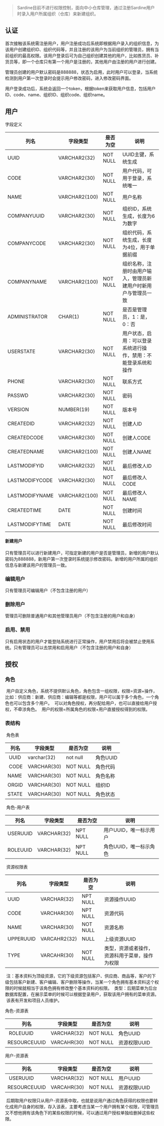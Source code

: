 > Sardine目前不进行权限控制，面向中小仓库管理，通过注册Sardine用户时录入用户所属组织（仓库）来新建组织。

## 认证
    
首次接触该系统需注册用户，用户注册成功后系统即根据用户录入的组织信息，为该用户创建组织ID、组织代码等，并且注册的该用户为当前组织的管理员，拥有当前组织的最高权限。该用户登录后可为自己组织创建其他的用户，比如拣货员、补货员等，即一个仓库只有第一个用户是注册的，其他用户由注册的用户进行创建。

管理员创建的用户默认密码是888888，状态为启用，此时用户可以登录，当系统检测到用户第一次登录时会提示用户修改密码，进入修改密码界面。

用户登录成功后，系统会返回一个token，根据token来获取用户信息，包括用户ID、code、name、组织ID、组织code、组织name。

## 用户

字段定义

列名 | 字段类型 | 是否为空 | 说明
---|---|---|---
UUID | VARCHAR2(32) | NOT NULL | UUID主键，系统生成
CODE | VARCHAR2(30) | NOT NULL | 用户代码，可用于登录，系统唯一
NAME | VARCHAR2(100)| NOT NULL | 用户名称
COMPANYUUID | VARCHAR2(30)| NOT NULL | 组织ID，系统生成，长度为6为数字
COMPANYCODE | VARCHAR2(30)| NOT NULL | 组织代码，系统生成，长度为4位，用于单据前缀
COMPANYNAME | VARCHAR2(100)| NOT NULL | 组织名称，注册时由用户输入，管理员新建用户时新用户与管理员一致
ADMINISTRATOR | CHAR(1)| NOT NULL | 是否是管理员，1：是，0：否
USERSTATE | VARCHAR2(30)| NOT NULL | 用户状态，启用：可以登录系统进行操作，禁用：不能登录系统和操作
PHONE | VARCHAR2(30)| NOT NULL | 联系方式
PASSWD | VARCHAR2(30)| NOT NULL | 密码
VERSION | NUMBER(19)| NOT NULL | 版本号
CREATEDID | VARCHAR2(32)| NOT NULL | 创建人ID
CREATEDCODE | VARCHAR2(30)| NOT NULL | 创建人CODE
CREATEDNAME | VARCHAR2(100)| NOT NULL | 创建人NAME
LASTMODIFYID | VARCHAR2(32)| NOT NULL | 最后修改人ID
LASTMODIFYCODE | VARCHAR2(30)| NOT NULL | 最后修改人CODE
LASTMODIFYNAME | VARCHAR2(100)| NOT NULL | 最后修改人NAME
CREATEDTIME | DATE| NOT NULL | 创建时间
LASTMODIFYTIME | DATE| NOT NULL | 最后修改时间

#### 新建用户
  
  只有管理员可以进行新建用户，可指定新建的用户是否是管理员，新增的用户默认密码为888888，新用户第一次登录时系统提示修改密码。新增的用户所属的组织信息与新建该用户的管理员一致。
  
  
### 编辑用户

  只有管理员可编辑用户（不包含注册的用户）
  
### 删除用户

  管理员可删除普通用户和其他管理员用户（不包含注册的用户和自身）
  
### 启用、禁用

  只有启用状态的用户才能登陆系统进行正常操作，用户禁用后将会被禁止使用系统。只有管理员可以去禁用和启用用户（不包含注册的用户和自身）
  
  

## 授权

### 角色

  用户自定义角色，系统不提供默认角色，角色包含一组权限，权限=资源+操作，比如：供应商：新建、供应商：编辑等都是权限，用户可以属于多个角色，一个角色也可以包含多个用户。
  可以对角色授权，再分配给用户，也可以直接给用户授权，不牵涉角色。
  用户的权限=所属角色的权限+用户直接授权得到的权限。

### 表结构

  角色表
 
  列名 | 字段类型 | 是否为空 | 说明
    ---|---|---|---
  UUID | varchar(32) | not null | 角色UUID
  CODE | VARCHAR(30) | NOT NULL | 角色代码
  NAME | VARCHAR(30) | NOT NULL | 角色名称
  ORGID | VARCHAR(30) | NOT NULL | 组织ID
  STATE| VARCHAR(30) | NOT NULL | 角色状态
  
  角色-用户表

  列名 | 字段类型 | 是否为空 | 说明
    ---|---|---|---
  USERUUID | VARCHAR(32) | NPT NULL | 用户UUID，唯一标示用户
  ROLEUUID | VARCHAR(32) | NPT NULL | 角色UUID，唯一标示角色
  
  资源权限表

  列名 | 字段类型 | 是否为空 | 说明
    ---|---|---|---
  UUID | VARCHAR(32) | NPT NULL | 资源操作UUID
  CODE | VARCHAR(30) | NPT NULL | 资源代码
  NAME | VARCHAR(30) | NOT NULL | 资源名称
  UPPERUUID | VARCAHR2(32) | NULL | 上级资源UUID
  TYPE | VARCAHR(30) | NOT NULL | 类型，资源或者操作，资源科用于菜单，操作为权限
  
  注：基本资料为顶级资源，它的下级资源包括客户、供应商、商品等，客户的下级包括客户新建、客户编辑、客户删除等操作，当某一个角色拥有基本资料这个权限的时候就相当于该角色拥有修改整个基本资料的权限。
  类型：后期菜单为后台数据库配置，在展示菜单的时候可以根据登录用户，获取该用户拥有的菜单资源。
  该表有开发和项目人员维护。
  
  角色-资源表

  列名 | 字段类型 | 是否为空 | 说明
    ---|---|---|---
  ROLEUUID | VARCHAR(32) | NOT NULL | 角色UUID
  RESOURCEUUID | VARCAHR(30) | NOT NULL | 资源权限UUID
  
  用户-资源表

  列名 | 字段类型 | 是否为空 | 说明
    ---|---|---|---
  USERUUID | VARCHAR(32) | NOT NULL | 用户UUID
  RESOURCEUUID | VARCAHR(30) | NOT NULL | 资源权限UUID
  
  后期取用户权限只从用户-资源表中取，也就是说用户通过角色获得的权限也要转化成用户自身的权限，存入该表，主要考虑当某一个用户拥有某个权限，可管理员又不想他拥有该角色下的某些权限的时候，可以通过用户授权单独给删掉这些权限。